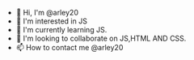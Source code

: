 - 👋 Hi, I'm @arley20
- 👀 I'm interested in JS
- 🌱 I'm currently learning JS.
- 💞️ I'm looking to collaborate on JS,HTML AND CSS.
- 📫 How to contact me @arley20

<!---
arley20/arley20 is a special ✨ repository ✨ because its `README.md` (this file) appears in your GitHub profile.
You can click the Preview link to take a look at your changes.
--->
